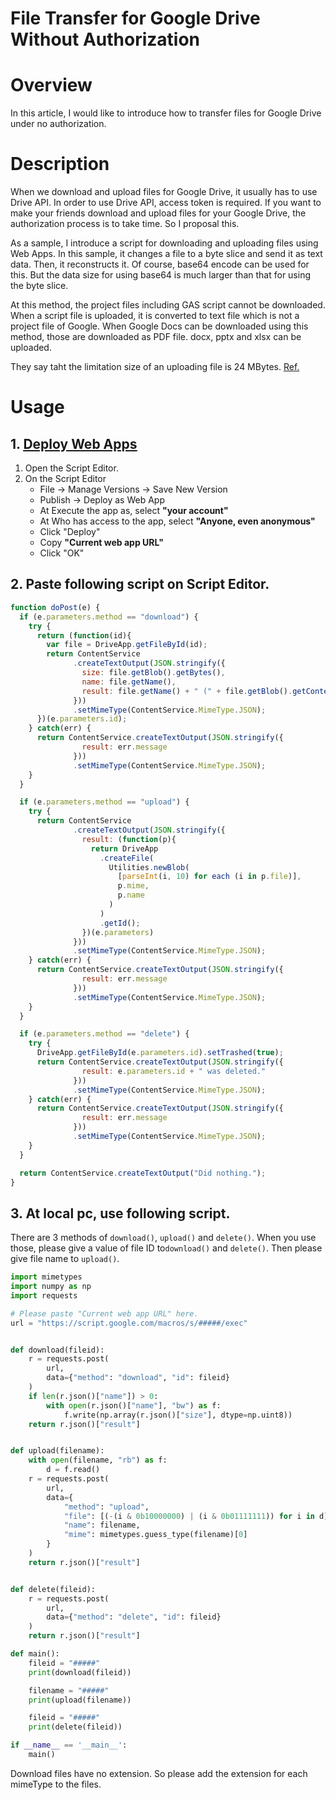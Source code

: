 # File Transfer for Google Drive Without Authorization

# Overview
In this article, I would like to introduce how to transfer files for Google Drive under no authorization.

# Description
When we download and upload files for Google Drive, it usually has to use Drive API. In order to use Drive API, access token is required. If you want to make your friends download and upload files for your Google Drive, the authorization process is to take time. So I proposal this.

As a sample, I introduce a script for downloading and uploading files using Web Apps. In this sample, it changes a file to a byte slice and send it as text data. Then, it reconstructs it. Of course, base64 encode can be used for this. But the data size for using base64 is much larger than that for using the byte slice.

At this method, the project files including GAS script cannot be downloaded. When a script file is uploaded, it is converted to text file which is not a project file of Google. When Google Docs can be downloaded using this method, those are downloaded as PDF file. docx, pptx and xlsx can be uploaded.

They say taht the limitation size of an uploading file is 24 MBytes. [Ref.](http://stackoverflow.com/questions/38315816/max-size-for-post-request-sent-to-webapps)

# Usage
## 1. <u>[Deploy Web Apps](https://developers.google.com/apps-script/guides/web)</u>
1. Open the Script Editor.
2. On the Script Editor
    - File -> Manage Versions -> Save New Version
    - Publish -> Deploy as Web App
    - At Execute the app as, select **"your account"**
    - At Who has access to the app, select **"Anyone, even anonymous"**
    - Click "Deploy"
    - Copy **"Current web app URL"**
    - Click "OK"

## 2. Paste following script on Script Editor.
~~~javascript
function doPost(e) {
  if (e.parameters.method == "download") {
    try {
      return (function(id){
        var file = DriveApp.getFileById(id);
        return ContentService
              .createTextOutput(JSON.stringify({
                size: file.getBlob().getBytes(),
                name: file.getName(),
                result: file.getName() + " (" + file.getBlob().getContentType() + ")"
              }))
              .setMimeType(ContentService.MimeType.JSON);
      })(e.parameters.id);
    } catch(err) {
      return ContentService.createTextOutput(JSON.stringify({
                result: err.message
              }))
              .setMimeType(ContentService.MimeType.JSON);
    }
  }

  if (e.parameters.method == "upload") {
    try {
      return ContentService
              .createTextOutput(JSON.stringify({
                result: (function(p){
                  return DriveApp
                    .createFile(
                      Utilities.newBlob(
                        [parseInt(i, 10) for each (i in p.file)],
                        p.mime,
                        p.name
                      )
                    )
                    .getId();
                })(e.parameters)
              }))
              .setMimeType(ContentService.MimeType.JSON);
    } catch(err) {
      return ContentService.createTextOutput(JSON.stringify({
                result: err.message
              }))
              .setMimeType(ContentService.MimeType.JSON);
    }
  }

  if (e.parameters.method == "delete") {
    try {
      DriveApp.getFileById(e.parameters.id).setTrashed(true);
      return ContentService.createTextOutput(JSON.stringify({
                result: e.parameters.id + " was deleted."
              }))
              .setMimeType(ContentService.MimeType.JSON);
    } catch(err) {
      return ContentService.createTextOutput(JSON.stringify({
                result: err.message
              }))
              .setMimeType(ContentService.MimeType.JSON);
    }
  }

  return ContentService.createTextOutput("Did nothing.");
}
~~~

## 3. At local pc, use following script.
There are 3 methods of ``download()``, ``upload()`` and ``delete()``. When you use those, please give a value of file ID to``download()`` and ``delete()``. Then please give file name to ``upload()``.

~~~python
import mimetypes
import numpy as np
import requests

# Please paste "Current web app URL" here.
url = "https://script.google.com/macros/s/#####/exec"


def download(fileid):
    r = requests.post(
        url,
        data={"method": "download", "id": fileid}
    )
    if len(r.json()["name"]) > 0:
        with open(r.json()["name"], "bw") as f:
            f.write(np.array(r.json()["size"], dtype=np.uint8))
    return r.json()["result"]


def upload(filename):
    with open(filename, "rb") as f:
        d = f.read()
    r = requests.post(
        url,
        data={
            "method": "upload",
            "file": [(-(i & 0b10000000) | (i & 0b01111111)) for i in d],
            "name": filename,
            "mime": mimetypes.guess_type(filename)[0]
        }
    )
    return r.json()["result"]


def delete(fileid):
    r = requests.post(
        url,
        data={"method": "delete", "id": fileid}
    )
    return r.json()["result"]

def main():
    fileid = "#####"
    print(download(fileid))

    filename = "#####"
    print(upload(filename))

    fileid = "#####"
    print(delete(fileid))

if __name__ == '__main__':
    main()
~~~

Download files have no extension. So please add the extension for each mimeType to the files.

